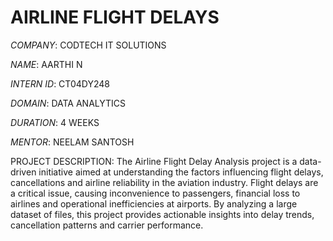 # AIRLINE FLIGHT DELAYS

_COMPANY_: CODTECH IT SOLUTIONS

_NAME_: AARTHI N

_INTERN ID_: CT04DY248

_DOMAIN_: DATA ANALYTICS

_DURATION_: 4 WEEKS

_MENTOR_: NEELAM SANTOSH

PROJECT DESCRIPTION:
The Airline Flight Delay Analysis project is a data-driven initiative aimed at understanding the factors influencing flight delays, cancellations and airline reliability in the aviation industry. Flight delays are a critical issue, causing inconvenience to passengers, financial loss to airlines and operational inefficiencies at airports. By analyzing a large dataset of files, this project provides actionable insights into delay trends, cancellation patterns and carrier performance.
         
